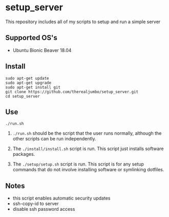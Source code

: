 # setup_server
This repository includes all of my scripts to setup and run a simple server

## Supported OS's
* Ubuntu Bionic Beaver 18.04

## Install
```
sudo apt-get update
sudo apt-get upgrade
sudo apt-get install git
git clone https://github.com/therealjumbo/setup_server.git
cd setup_server
```

## Use
```
./run.sh
```

1. `./run.sh` should be the script that the user runs normally, although the other
scripts can be run independently.

2. The `./install/install.sh` script is run. This script just installs software
packages.

3. The `./setup/setup.sh` script is run. This script is for any setup
commands that do not involve installing software or symlinking dotfiles.

## Notes
* this script enables automatic security updates
* ssh-copy-id to server
* disable ssh password access
